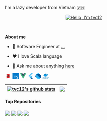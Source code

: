I'm a lazy developer from Vietnam 🇻🇳
<p align="center">
<a href="https://anuraghazra.github.io"><img width="40%" alt="Hello, I'm tvc12" src="https://media1.tenor.com/images/9aa4aee77151757a310fcdb4b8fd2a0a/tenor.gif?itemid=12671405" />
</a>
</p>
<br />

**About me**

- 💼 Software Engineer at [...](.)

- ❤️ I love Scala language

- 💬 Ask me about anything [here](https://github.com/tvc12/tvc12/issues)

<code><img height="20" alt="scala" src="https://raw.githubusercontent.com/github/explore/80688e429a7d4ef2fca1e82350fe8e3517d3494d/topics/scala/scala.png"></code>
<code><img height="20" alt="typescript" src="https://raw.githubusercontent.com/github/explore/80688e429a7d4ef2fca1e82350fe8e3517d3494d/topics/typescript/typescript.png"></code>
<code><img height="20" alt="vue" src="https://raw.githubusercontent.com/github/explore/80688e429a7d4ef2fca1e82350fe8e3517d3494d/topics/vue/vue.png"></code>
<code><img height="20" alt="flutter" src="https://raw.githubusercontent.com/github/explore/80688e429a7d4ef2fca1e82350fe8e3517d3494d/topics/flutter/flutter.png"></code>
<code><img height="20" alt="dart" src="https://raw.githubusercontent.com/github/explore/80688e429a7d4ef2fca1e82350fe8e3517d3494d/topics/dart/dart.png"></code>
<code><img height="20" alt="docker" src="https://raw.githubusercontent.com/github/explore/80688e429a7d4ef2fca1e82350fe8e3517d3494d/topics/docker/docker.png"></code>

| <a href="https://github.com/tvc12/tvc12"><img align="center" src="https://github-readme-stats.vercel.app/api?username=tvc12&show_icons=true&include_all_commits=true&theme=buefy&hide_border=true" alt="tvc12's github stats" /></a> | <a href="https://github.com/tvc12/tvc12"><img align="center" src="https://github-readme-stats.vercel.app/api/top-langs/?username=tvc12&layout=compact&theme=buefy&hide_border=true" /></a> |
|--------------------------------------------------------------------------------------------------------------------------------------------------------------------------------------------------------------------------------------|--------------------------------------------------------------------------------------------------------------------------------------------------------------------------------------------|

#### Top Repositories

<a href="https://github.com/datainsider-co/rocket-bi">
  <img align="center" src="https://github-readme-stats.vercel.app/api/pin/?username=datainsider-co&repo=rocket-bi&theme=buefy" />
</a>
<a href="https://github.com/uiters/store-pattern">
  <img align="center" src="https://github-readme-stats.vercel.app/api/pin/?username=tvc12&repo=store-pattern&theme=buefy" />
</a>

<a href="https://github.com/tvc12/tiengviet">
  <img align="center" src="https://github-readme-stats.vercel.app/api/pin/?username=tvc12&repo=tiengviet&theme=buefy" />
</a>
<a href="https://github.com/uiters/store-pattern">
  <img align="center" src="https://github-readme-stats.vercel.app/api/pin/?username=uiters&repo=hotel-management-v2&theme=buefy" />
</a>

<br />
<br />
